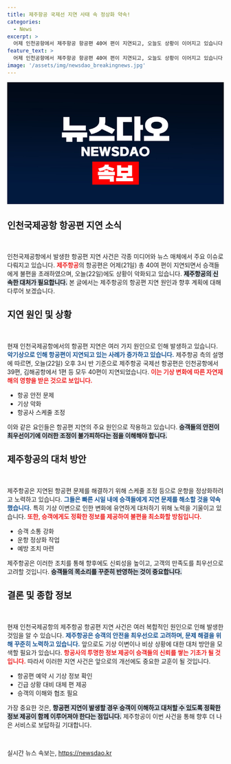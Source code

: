 ```yaml
---
title: 제주항공 국제선 지연 사태 속 정상화 약속!
categories:
  - News
excerpt: >
  어제 인천공항에서 제주항공 항공편 40여 편이 지연되고, 오늘도 상황이 이어지고 있습니다. 악기상과 낙뢰로 인한 혼잡이 계속되며 승객들의 불편이 가중되고 있습니다.
feature_text: >
  어제 인천공항에서 제주항공 항공편 40여 편이 지연되고, 오늘도 상황이 이어지고 있습니다. 악기상과 낙뢰로 인한 혼잡이 계속되며 승객들의 불편이 가중되고 있습니다.
image: '/assets/img/newsdao_breakingnews.jpg'
---
```


<p><img src="/assets/img/newsdao_breakingnews.jpg" alt="flaretime 속보" /></p>

<h2 data-ke-size="size26">인천국제공항 항공편 지연 소식</h2>

<p data-ke-size="size16">&nbsp;</p>

<p>인천국제공항에서 발생한 항공편 지연 사건은 각종 미디어와 뉴스 매체에서 주요 이슈로 다뤄지고 있습니다. <b><span style="color: #ee2323;">제주항공</span></b>의 항공편은 어제(21일) 총 40여 편이 지연되면서 승객들에게 불편을 초래하였으며, 오늘(22일)에도 상황이 악화되고 있습니다. <b><span style="background-color: #21538527;">제주항공의 신속한 대처가 필요합니다.</span></b> 본 글에서는 제주항공의 항공편 지연 원인과 향후 계획에 대해 다루어 보겠습니다.</p>

<h2 data-ke-size="size26">지연 원인 및 상황</h2>

<p data-ke-size="size16">&nbsp;</p>

<p>현재 인천국제공항에서의 항공편 지연은 여러 가지 원인으로 인해 발생하고 있습니다. <b><span style="color: #1a5490;">악기상으로 인해 항공편이 지연되고 있는 사례가 증가하고 있습니다.</span></b> 제주항공 측의 설명에 따르면, 오늘(22일) 오후 3시 반 기준으로 제주항공 국제선 항공편은 인천공항에서 39편, 김해공항에서 1편 등 모두 40편이 지연되었습니다. <b><span style="color: #ee2323;">이는 기상 변화에 따른 자연재해의 영향을 받은 것으로 보입니다.</span></b></p>

<ul>
<li>항공 안전 문제</li>
<li>기상 악화</li>
<li>항공사 스케줄 조정</li>
</ul>

<p>이와 같은 요인들은 항공편 지연의 주요 원인으로 작용하고 있습니다. <b><span style="background-color: #21538527;">승객들의 안전이 최우선이기에 이러한 조정이 불가피하다는 점을 이해해야 합니다.</span></b></p>

<h2 data-ke-size="size26">제주항공의 대처 방안</h2>

<p data-ke-size="size16">&nbsp;</p>

<p>제주항공은 지연된 항공편 문제를 해결하기 위해 스케줄 조정 등으로 운항을 정상화하려고 노력하고 있습니다. <b><span style="color: #1a5490;">그들은 빠른 시일 내에 승객들에게 지연 문제를 해소할 것을 약속했습니다.</span></b> 특히 기상 이변으로 인한 변화에 유연하게 대처하기 위해 노력을 기울이고 있습니다. <b><span style="color: #ee2323;">또한, 승객에게도 정확한 정보를 제공하여 불편을 최소화할 방침입니다.</span></b></p>

<ul>
<li>승객 소통 강화</li>
<li>운항 정상화 작업</li>
<li>예방 조치 마련</li>
</ul>

<p>제주항공은 이러한 조치를 통해 향후에도 신뢰성을 높이고, 고객의 만족도를 최우선으로 고려할 것입니다. <b><span style="background-color: #21538527;">승객들의 목소리를 꾸준히 반영하는 것이 중요합니다.</span></b></p>

<h2 data-ke-size="size26">결론 및 종합 정보</h2>

<p data-ke-size="size16">&nbsp;</p>

<p>현재 인천국제공항의 제주항공 항공편 지연 사건은 여러 복합적인 원인으로 인해 발생한 것임을 알 수 있습니다. <b><span style="color: #1a5490;">제주항공은 승객의 안전을 최우선으로 고려하며, 문제 해결을 위해 꾸준히 노력하고 있습니다.</span></b> 앞으로도 기상 이변이나 비상 상황에 대한 대처 방안을 모색할 필요가 있습니다. <b><span style="color: #ee2323;">항공사의 투명한 정보 제공이 승객들의 신뢰를 쌓는 기초가 될 것입니다.</span></b> 따라서 이러한 지연 사건은 앞으로의 개선에도 중요한 교훈이 될 것입니다.</p>

<ul>
<li>항공편 예약 시 기상 정보 확인</li>
<li>긴급 상황 대비 대체 편 제공</li>
<li>승객의 이해와 협조 필요</li>
</ul>

<p>가장 중요한 것은, <b><span style="background-color: #21538527;">항공편 지연이 발생할 경우 승객이 이해하고 대처할 수 있도록 정확한 정보 제공이 함께 이루어져야 한다는 점입니다.</span></b> 제주항공이 이번 사건을 통해 향후 더 나은 서비스로 보답하길 기대합니다. </p>

<p data-ke-size="size16">&nbsp;</p>
실시간 뉴스 속보는, <a href="https://newsdao.kr" rel="dofollow">https://newsdao.kr</a>



